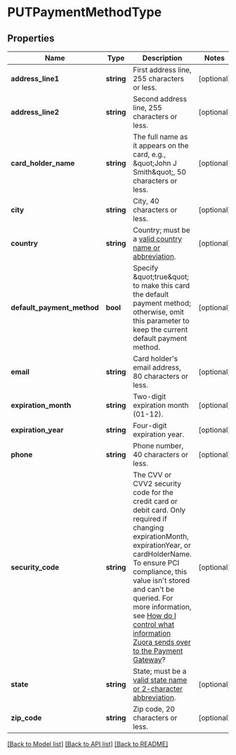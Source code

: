 # PUTPaymentMethodType

## Properties
Name | Type | Description | Notes
------------ | ------------- | ------------- | -------------
**address_line1** | **string** | First address line, 255 characters or less. | [optional] 
**address_line2** | **string** | Second address line, 255 characters or less. | [optional] 
**card_holder_name** | **string** | The full name as it appears on the card, e.g., \&quot;John J Smith\&quot;, 50 characters or less. | [optional] 
**city** | **string** | City, 40 characters or less. | [optional] 
**country** | **string** | Country; must be a [valid country name or abbreviation](https://knowledgecenter.zuora.com/BC_Developers/SOAP_API/J_Country%2C_State%2C_and_Province_Codes/A_Country_Names_and_Their_ISO_Codes). | [optional] 
**default_payment_method** | **bool** | Specify \&quot;true\&quot; to make this card the default payment method; otherwise, omit this parameter to keep the current default payment method. | [optional] 
**email** | **string** | Card holder&#39;s email address, 80 characters or less. | [optional] 
**expiration_month** | **string** | Two-digit expiration month (01-12). | [optional] 
**expiration_year** | **string** | Four-digit expiration year. | [optional] 
**phone** | **string** | Phone number, 40 characters or less. | [optional] 
**security_code** | **string** | The CVV or CVV2 security code for the credit card or debit card. Only required if changing expirationMonth, expirationYear, or cardHolderName. To ensure PCI compliance, this value isn&#39;t stored and can&#39;t be queried. For more information, see [How do I control what information Zuora sends over to the Payment Gateway](https://knowledgecenter.zuora.com/kb/How_do_I_control_what_information_Zuora_sends_over_to_the_payment_gateway_when_verifying_payment_methods%3F)? | [optional] 
**state** | **string** | State; must be a [valid state name or 2-character abbreviation](https://knowledgecenter.zuora.com/BC_Developers/SOAP_API/J_Country%2C_State%2C_and_Province_Codes/B_State_Names_and_2-Digit_Codes). | [optional] 
**zip_code** | **string** | Zip code, 20 characters or less. | [optional] 

[[Back to Model list]](../README.md#documentation-for-models) [[Back to API list]](../README.md#documentation-for-api-endpoints) [[Back to README]](../README.md)


